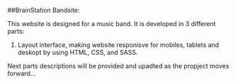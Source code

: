 ##BrainStation Bandsite:

This website is designed for a music band. It is developed in 3 different parts:
  1) Layout interface, making website responisve for mobiles, tablets and deskopt by using HTML, CSS, and SASS.

Next parts descriptions will be provided and upadted as the propject moves forward...
